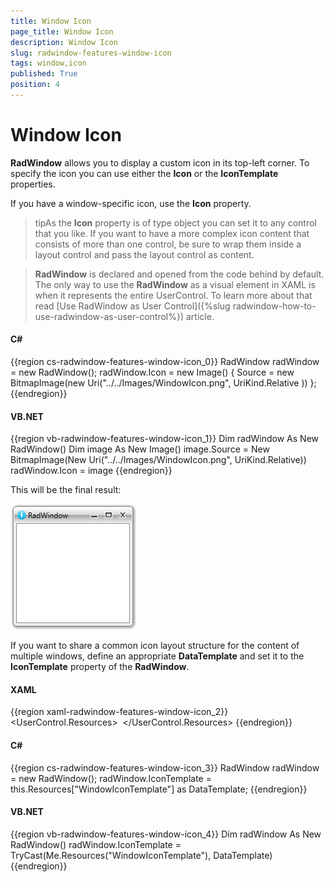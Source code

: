```yaml
---
title: Window Icon
page_title: Window Icon
description: Window Icon
slug: radwindow-features-window-icon
tags: window,icon
published: True
position: 4
---
```


# Window Icon

__RadWindow__ allows you to display a custom icon in its top-left corner. To specify the icon you can use either the __Icon__ or the __IconTemplate__ properties.

If you have a window-specific icon, use the __Icon__ property.

>tipAs the __Icon__ property is of type object you can set it to any control that you like. If you want to have a more complex icon content that consists of more than one control, be sure to wrap them inside a layout control and pass the layout control as content.

>__RadWindow__ is declared and opened from the code behind by default. The only way to use the __RadWindow__ as a visual element in XAML is when it represents the entire UserControl. To learn more about that read [Use RadWindow as User Control]({%slug radwindow-how-to-use-radwindow-as-user-control%}) article.

#### __C#__

{{region cs-radwindow-features-window-icon_0}}
	RadWindow radWindow = new RadWindow();
	radWindow.Icon = new Image()
	{
	    Source = new BitmapImage(new Uri("../../Images/WindowIcon.png", UriKind.Relative ))
	};
{{endregion}}

#### __VB.NET__

{{region vb-radwindow-features-window-icon_1}}
	Dim radWindow As New RadWindow()
	Dim image As New Image()
	image.Source = New BitmapImage(New Uri("../../Images/WindowIcon.png", UriKind.Relative))
	radWindow.Icon = image
{{endregion}}

This will be the final result:

![Rad Window Features Window Icon 01](images/RadWindow_Features_Window_Icon_01.png)

If you want to share a common icon layout structure for the content of multiple windows, define an appropriate __DataTemplate__ and set it to the __IconTemplate__ property of the __RadWindow__.

#### __XAML__

{{region xaml-radwindow-features-window-icon_2}}
	<UserControl.Resources>
	    <DataTemplate x:Key="WindowIconTemplate">
	        <Image Source="/Images/WindowIcon.png"
	               Stretch="None" />
	    </DataTemplate>
	</UserControl.Resources>
{{endregion}}

#### __C#__

{{region cs-radwindow-features-window-icon_3}}
	RadWindow radWindow = new RadWindow();
	radWindow.IconTemplate = this.Resources["WindowIconTemplate"] as DataTemplate;
{{endregion}}

#### __VB.NET__

{{region vb-radwindow-features-window-icon_4}}
	Dim radWindow As New RadWindow()
	radWindow.IconTemplate = TryCast(Me.Resources("WindowIconTemplate"), DataTemplate)
{{endregion}}